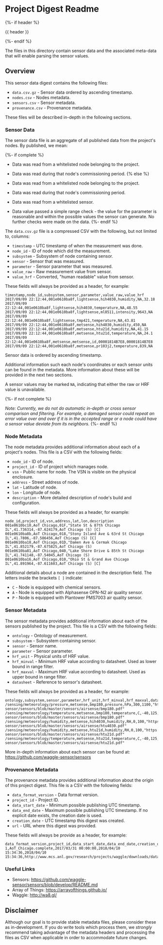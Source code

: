 # Project Digest Readme

{%- if header %}

{{ header }}

{%- endif %}

The files in this directory contain sensor data and the associated meta-data that
will enable parsing the sensor values.

## Overview

This sensor data digest contains the following files:

* `data.csv.gz` - Sensor data ordered by ascending timestamp.
* `nodes.csv` - Nodes metadata.
* `sensors.csv` - Sensor metadata.
* `provenance.csv` - Provenance metadata.

These files will be described in-depth in the following sections.

### Sensor Data

The sensor data file is an aggregate of all published data from the project's
nodes. By published, we mean:

{%- if complete %}

* Data was read from a whitelisted node belonging to the project.
* Data was read during that node's commissioning period.
{% else %}

* Data was read from a whitelisted node belonging to the project.
* Data was read during that node's commissioning period.
* Data was read from a whitelisted sensor.
* Data value passed a simple range check - the value for the parameter is reasonable and within the possible values the sensor can generate. No further checks were made on the data.
{%- endif %}

The `data.csv.gz` file is a compressed CSV with the following, but not limited to, columns:

* `timestamp` - UTC timestamp of when the measurement was done.
* `node_id` - ID of node which did the measurement.
* `subsystem` - Subsystem of node containing sensor.
* `sensor` - Sensor that was measured.
* `parameter` - Sensor parameter that was measured.
* `value_raw` - Raw measurement value from sensor.
* `value_hrf` - Converted, "human readable" value from sensor.

These fields will always be provided as a header, for example:
```
timestamp,node_id,subsystem,sensor,parameter,value_raw,value_hrf
2017/09/09 22:12:44,001e0610ba8f,lightsense,hih4030,humidity,NA,32.18
2017/09/09 22:12:44,001e0610ba8f,lightsense,hih4030,temperature,NA,48.55
2017/09/09 22:12:44,001e0610ba8f,lightsense,ml8511,intensity,9643,NA
2017/09/09 22:12:44,001e0610ba8f,lightsense,tmp421,temperature,NA,43.81
2017/09/09 22:12:44,001e0610ba8f,metsense,hih4030,humidity,450,NA
2017/09/09 22:12:44,001e0610ba8f,metsense,htu21d,humidity,NA,41.15
2017/09/09 22:12:44,001e0610ba8f,metsense,htu21d,temperature,NA,24.1
2017/09/09 22:12:44,001e0610ba8f,metsense,metsense,id,00001814B7E8,00001814B7E8
2017/09/09 22:12:44,001e0610ba8f,metsense,pr103j2,temperature,839,NA
```

Sensor data is ordered by ascending timestamp.

Additional information such each node's coordinates or each sensor units can be found
in the metadata. More information about these will be provided in the next two sections.

A sensor values may be marked `NA`, indicating that either the raw or HRF value is
unavailable.

{%- if not complete %}

*Note: Currently, we _do not_ do automatic in-depth or cross sensor comparison and
filtering. For example, a damaged sensor _could_ repeat an error value over and over if it is
in the accepted range or a node _could_ have a sensor value deviate from its neighbors.*
{%- endif %}

### Node Metadata

The node metadata provides additional information about each of a project's nodes. This
file is a CSV with the following fields:

* `node_id` - ID of node.
* `project_id` - ID of project which manages node.
* `vsn` - Public name for node. The VSN is visible on the physical enclosure.
* `address` - Street address of node.
* `lat` - Latitude of node.
* `lon` - Longitude of node.
* `description` - More detailed description of node's build and configuration.

These fields will always be provided as a header, for example:
```
node_id,project_id,vsn,address,lat,lon,description
001e0610bc10,AoT Chicago,01F,"State St & 87th Chicago IL",41.736314,-87.624179,AoT Chicago (S) [C]
001e0610ba8b,AoT Chicago,018,"Stony Island Ave & 63rd St Chicago IL",41.7806,-87.586456,AoT Chicago (S) [C]
001e0610ba18,AoT Chicago,01D,"Damen Ave & Cermak Chicago IL",41.852179,-87.675825,AoT Chicago (S)
001e0610ba81,AoT Chicago,040,"Lake Shore Drive & 85th St Chicago IL",41.741148,-87.54045,AoT Chicago (S)
001e0610ba16,AoT Chicago,010,"Ohio St & Grand Ave Chicago IL",41.891964,-87.611603,AoT Chicago (S) [C]
```

Additional details about a node are contained in the description field. The letters
inside the brackets `[ ]` indicate:

* `C` - Node is equipped with chemical sensors.
* `A` - Node is equipped with Alphasense OPN-N2 air quality sensor.
* `P` - Node is equipped with Plantower PMS7003 air quality sensor.

### Sensor Metadata

The sensor metadata provides additional information about each of the sensors published
by the project. This file is a CSV with the following fields:

* `ontology` - Ontology of measurement.
* `subsystem` - Subsystem containing sensor.
* `sensor` - Sensor name.
* `parameter` - Sensor parameter.
* `hrf_unit` - Physical units of HRF value.
* `hrf_minval` - Minimum HRF value according to datasheet. Used as lower bound in range filter.
* `hrf_maxval` - Maximum HRF value according to datasheet. Used as upper bound in range filter.
* `datasheet` - Reference to sensor's datasheet.

These fields will always be provided as a header, for example:
```
ontology,subsystem,sensor,parameter,hrf_unit,hrf_minval,hrf_maxval,datasheet
/sensing/meteorology/pressure,metsense,bmp180,pressure,hPa,300,1100,"https://github.com/waggle-sensor/sensors/blob/master/sensors/airsense/bmp180.pdf"
/sensing/meteorology/temperature,metsense,bmp180,temperature,C,-40,125,"https://github.com/waggle-sensor/sensors/blob/master/sensors/airsense/bmp180.pdf"
/sensing/meteorology/humidity,metsense,hih4030,humidity,RH,0,100,"https://github.com/waggle-sensor/sensors/blob/master/sensors/airsense/htu4030.pdf"
/sensing/meteorology/humidity,metsense,htu21d,humidity,RH,0,100,"https://github.com/waggle-sensor/sensors/blob/master/sensors/airsense/htu21d.pdf"
/sensing/meteorology/temperature,metsense,htu21d,temperature,C,-40,125,"https://github.com/waggle-sensor/sensors/blob/master/sensors/airsense/htu21d.pdf"
```

More in-depth information about each sensor can be found at: https://github.com/waggle-sensor/sensors

### Provenance Metadata

The provenance metadata provides additional information about the origin of this
project digest. This file is a CSV with the following fields:

* `data_format_version` - Data format version.
* `project_id` - Project ID.
* `data_start_date` - Minimum possible publishing UTC timestamp.
* `data_end_date` - Maximum possible publishing UTC timestamp. If no explicit date exists, the creation date is used.
* `creation_date` - UTC timestamp this digest was created.
* `url` - URL where this digest was provided.

These fields will always be provide as a header, for example:
```
data_format_version,project_id,data_start_date,data_end_date,creation_date,url
1,AoT_Chicago.complete,2017/03/31 00:00:00,2018/04/10 15:34:36,2018/04/10 15:34:36,http://www.mcs.anl.gov/research/projects/waggle/downloads/datasets/AoT_Chicago.complete.latest.tar.gz
```

### Useful Links

* Sensors: https://github.com/waggle-sensor/sensors/blob/develop/README.md
* Array of Things: https://arrayofthings.github.io/
* Waggle: http://wa8.gl/

## Disclaimer

Although our goal is to provide stable metadata files, please consider these as
in-development. If you do write tools which process them, we *strongly* recommend
taking advantage of the metadata headers and processing the files as CSV when applicable in
order to accommodate future changes.
